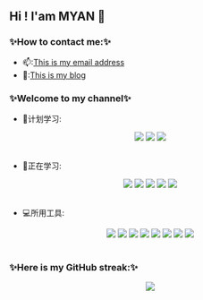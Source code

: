 ## Hi ! I'am MYAN 👋 
<!--
**MYAN1998/MYAN1998** is a ✨ _special_ ✨ repository because its `README.md` (this file) appears on your GitHub profile.

Here are some ideas to get you started:

- 🔭 I’m currently working on ...
- 🌱 I’m currently learning ...
- 👯 I’m looking to collaborate on ...
- 🤔 I’m looking for help with ...
- 💬 Ask me about ...
- 📫 How to reach me: ...
- 😄 Pronouns: ...
- ⚡ Fun fact: ...
-->
### ✨How to contact me:✨</br>
- 📫:<a href="mailto:zhouenpei980523@163.com">This is my email address</a></br>
- 💖:<a href="https://zhouenpei0523.top/">This is my blog</a></br>
### ✨Welcome to my channel✨</br>
- 🧾计划学习:</br>
<div align="center">
    <img  src="https://img.shields.io/badge/Java-Java-blue?logo=java"/>
    <img  src="https://img.shields.io/badge/Docker-Docker-blue?logo=Docker"/>
    <img  src="https://img.shields.io/badge/nodejs-nodejs-blue?logo=nodejs"/>
</div></br>

- 📘正在学习:</br>
<div align="center">
    <img  src="https://img.shields.io/badge/python-python-blue?logo=python"/>
    <img  src="https://img.shields.io/badge/MySQL-MySQL-blue?logo=MySQL"/>
    <img  src="https://img.shields.io/badge/CSS-CSS-blue?logo=CSS3"/>
    <img  src="https://img.shields.io/badge/JavaScript-JavaScript-blue?logo=JavaScript"/>
    <img  src="https://img.shields.io/badge/html5-html5-blue?logo=html5"/>
</div></br>

- 💻所用工具:</br>
<div align="center">
    <img  src="https://img.shields.io/badge/windows-windows-blue?logo=windows"/>
    <img  src="https://img.shields.io/badge/Linux-Linux-blue?logo=Linux"/>
    <img  src="https://img.shields.io/badge/Chrome-Chrome-blue?logo=Chrome"/>
    <img  src="https://img.shields.io/badge/visual studio code-visual studio code-blue?logo=visual studio code"/>
    <img  src="https://img.shields.io/badge/git-git-blue?logo=git"/>
    <img  src="https://img.shields.io/badge/GitHub-GitHub-blue?GitHub=git"/>
    <img  src="https://img.shields.io/badge/Gitee-Gitee-blue?logo=Gitee"/>
    <img  src="https://img.shields.io/badge/pycharm-pycharm-blue?logo=pycharm"/>
</div></br>

### ✨Here is my GitHub streak:✨</br>
<div align="center">
    <img  src="https://github-readme-streak-stats.herokuapp.com/?user=DenverCoder1&theme=prussian"/>
</div>



 



